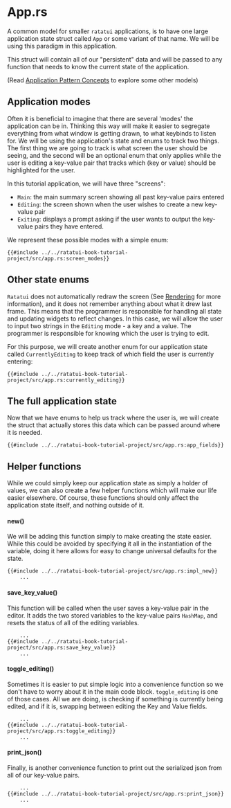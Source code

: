 # App.rs

A common model for smaller `ratatui` applications, is to have one large application state struct called `App` or some variant of that name. We will be using this paradigm in this application.

This struct will contain all of our "persistent" data and will be passed to any function that needs to know the current state of the application.

(Read [Application Pattern Concepts](../concepts/storing_state.md) to explore some other models)

## Application modes
Often it is beneficial to imagine that there are several 'modes' the application can be in. Thinking this way will make it easier to segregate everything from what window is getting drawn, to what keybinds to listen for. We will be using the application's state and enums to track two things. The first thing we are going to track is what screen the user should be seeing, and the second will be an optional enum that only applies while the user is editing a key-value pair that tracks which (key or value) should be highlighted for the user.


In this tutorial application, we will have three "screens":
- `Main`: the main summary screen showing all past key-value pairs entered
- `Editing`: the screen shown when the user wishes to create a new key-value pair
- `Exiting`: displays a prompt asking if the user wants to output the key-value pairs they have entered.

We represent these possible modes with a simple enum:

```rust,no_run,noplayground
{{#include ../../ratatui-book-tutorial-project/src/app.rs:screen_modes}}
```

## Other state enums
`Ratatui` does not automatically redraw the screen (See [Rendering](./../concepts/rendering.md) for more information), and it does not remember anything about what it drew last frame. This means that the programmer is responsible for handling all state and updating widgets to reflect changes. In this case, we will allow the user to input two strings in the `Editing` mode - a key and a value. The programmer is responsible for knowing which the user is trying to edit. 

For this purpose, we will create another enum for our application state called `CurrentlyEditing` to keep track of which field the user is currently entering:

```rust,no_run,noplayground
{{#include ../../ratatui-book-tutorial-project/src/app.rs:currently_editing}}
```


## The full application state
Now that we have enums to help us track where the user is, we will create the struct that actually stores this data which can be passed around where it is needed.

```rust,no_run,noplayground
{{#include ../../ratatui-book-tutorial-project/src/app.rs:app_fields}}
```

## Helper functions
While we could simply keep our application state as simply a holder of values, we can also create a few helper functions which will make our life easier elsewhere. Of course, these functions should only affect the application state itself, and nothing outside of it.

#### new()
We will be adding this function simply to make creating the state easier. While this could be avoided by specifying it all in the instantiation of the variable, doing it here allows for easy to change universal defaults for the state.

```rust,no_run,noplayground
{{#include ../../ratatui-book-tutorial-project/src/app.rs:impl_new}}
    ...
```

#### save_key\_value()
This function will be called when the user saves a key-value pair in the editor.
It adds the two stored variables to the key-value pairs `HashMap`, and resets the status of all of the editing variables.

```rust,no_run,noplayground
    ...
{{#include ../../ratatui-book-tutorial-project/src/app.rs:save_key_value}}
    ...
```

#### toggle_editing()
Sometimes it is easier to put simple logic into a convenience function so we don't have to worry about it in the main code block. `toggle_editing` is one of those cases. 
All we are doing, is checking if something is currently being edited, and if it is, swapping between editing the Key and Value fields.

```rust,no_run,noplayground
    ...
{{#include ../../ratatui-book-tutorial-project/src/app.rs:toggle_editing}}
    ...
```

#### print_json()
Finally, is another convenience function to print out the serialized json from all of our key-value pairs.

```rust,no_run,noplayground
    ...
{{#include ../../ratatui-book-tutorial-project/src/app.rs:print_json}}
    ...
```
